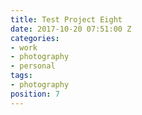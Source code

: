 ```yaml
---
title: Test Project Eight
date: 2017-10-20 07:51:00 Z
categories:
- work
- photography
- personal
tags:
- photography
position: 7
---
```


